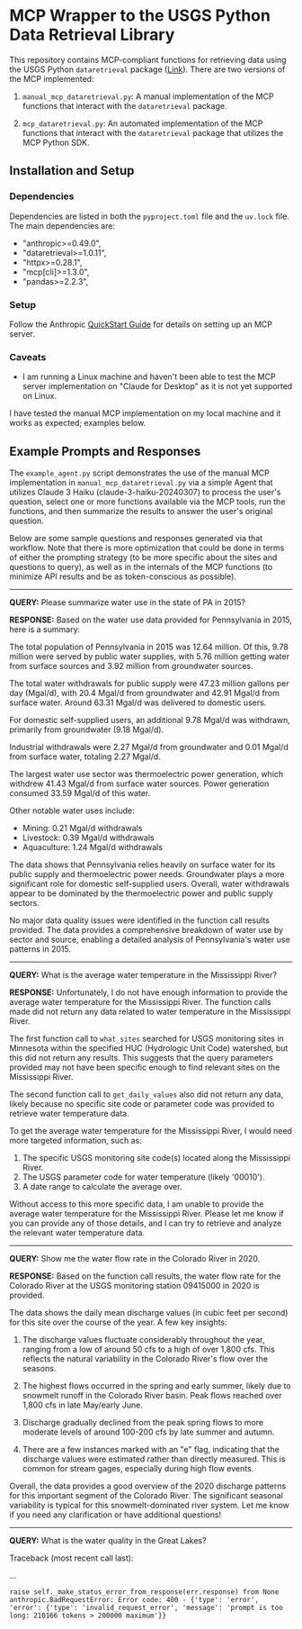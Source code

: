 # MCP Wrapper to the USGS Python Data Retrieval Library

This repository contains MCP-compliant functions for retrieving data using the USGS Python `dataretrieval` package ([Link](https://github.com/DOI-USGS/dataretrieval-python)).
There are two versions of the MCP implemented:

1. `manual_mcp_dataretrieval.py`: A manual implementation of the MCP functions that interact with the `dataretrieval` package.

2. `mcp_dataretrieval.py`: An automated implementation of the MCP functions that interact with the `dataretrieval` package that utilizes the MCP Python SDK.

## Installation and Setup

### Dependencies

Dependencies are listed in both the `pyproject.toml` file and the `uv.lock` file.
The main dependencies are:

- "anthropic>=0.49.0",
- "dataretrieval>=1.0.11",
- "httpx>=0.28.1",
- "mcp[cli]>=1.3.0",
- "pandas>=2.2.3",

### Setup

Follow the Anthropic [QuickStart Guide](https://modelcontextprotocol.io/quickstart/server#core-mcp-concepts) for details on setting up an MCP server.

### Caveats

- I am running a Linux machine and haven't been able to test the MCP server implementation on "Claude for Desktop" as it is not yet supported on Linux.

I have tested the manual MCP implementation on my local machine and it works as expected; examples below.

## Example Prompts and Responses

The `example_agent.py` script demonstrates the use of the manual MCP implementation in `manual_mcp_dataretrieval.py` via a simple Agent that utilizes Claude 3 Haiku (claude-3-haiku-20240307) to process the user's question, select one or more functions available via the MCP tools, run the functions, and then summarize the results to answer the user's original question.

Below are some sample questions and responses generated via that workflow.
Note that there is more optimization that could be done in terms of either the prompting strategy (to be more specific about the sites and questions to query), as well as in the internals of the MCP functions (to minimize API results and be as token-conscious as possible).

---

**QUERY:** Please summarize water use in the state of PA in 2015?


**RESPONSE:**
Based on the water use data provided for Pennsylvania in 2015, here is a summary:

The total population of Pennsylvania in 2015 was 12.64 million. Of this, 9.78 million were served by public water supplies, with 5.76 million getting water from surface sources and 3.92 million from groundwater sources.

The total water withdrawals for public supply were 47.23 million gallons per day (Mgal/d), with 20.4 Mgal/d from groundwater and 42.91 Mgal/d from surface water. Around 63.31 Mgal/d was delivered to domestic users.

For domestic self-supplied users, an additional 9.78 Mgal/d was withdrawn, primarily from groundwater (9.18 Mgal/d).

Industrial withdrawals were 2.27 Mgal/d from groundwater and 0.01 Mgal/d from surface water, totaling 2.27 Mgal/d.

The largest water use sector was thermoelectric power generation, which withdrew 41.43 Mgal/d from surface water sources. Power generation consumed 33.59 Mgal/d of this water.

Other notable water uses include:
- Mining: 0.21 Mgal/d withdrawals
- Livestock: 0.39 Mgal/d withdrawals
- Aquaculture: 1.24 Mgal/d withdrawals

The data shows that Pennsylvania relies heavily on surface water for its public supply and thermoelectric power needs. Groundwater plays a more significant role for domestic self-supplied users. Overall, water withdrawals appear to be dominated by the thermoelectric power and public supply sectors.

No major data quality issues were identified in the function call results provided. The data provides a comprehensive breakdown of water use by sector and source, enabling a detailed analysis of Pennsylvania's water use patterns in 2015.

---

**QUERY:** What is the average water temperature in the Mississippi River?


**RESPONSE:**
Unfortunately, I do not have enough information to provide the average water temperature for the Mississippi River. The function calls made did not return any data related to water temperature in the Mississippi River.

The first function call to `what_sites` searched for USGS monitoring sites in Minnesota within the specified HUC (Hydrologic Unit Code) watershed, but this did not return any results. This suggests that the query parameters provided may not have been specific enough to find relevant sites on the Mississippi River.

The second function call to `get_daily_values` also did not return any data, likely because no specific site code or parameter code was provided to retrieve water temperature data.

To get the average water temperature for the Mississippi River, I would need more targeted information, such as:

1. The specific USGS monitoring site code(s) located along the Mississippi River.
2. The USGS parameter code for water temperature (likely '00010').
3. A date range to calculate the average over.

Without access to this more specific data, I am unable to provide the average water temperature for the Mississippi River. Please let me know if you can provide any of those details, and I can try to retrieve and analyze the relevant water temperature data.

---

**QUERY:** Show me the water flow rate in the Colorado River in 2020.


**RESPONSE:**
Based on the function call results, the water flow rate for the Colorado River at the USGS monitoring station 09415000 in 2020 is provided.

The data shows the daily mean discharge values (in cubic feet per second) for this site over the course of the year. A few key insights:

1. The discharge values fluctuate considerably throughout the year, ranging from a low of around 50 cfs to a high of over 1,800 cfs. This reflects the natural variability in the Colorado River's flow over the seasons.

2. The highest flows occurred in the spring and early summer, likely due to snowmelt runoff in the Colorado River basin. Peak flows reached over 1,800 cfs in late May/early June.

3. Discharge gradually declined from the peak spring flows to more moderate levels of around 100-200 cfs by late summer and autumn.

4. There are a few instances marked with an "e" flag, indicating that the discharge values were estimated rather than directly measured. This is common for stream gages, especially during high flow events.

Overall, the data provides a good overview of the 2020 discharge patterns for this important segment of the Colorado River. The significant seasonal variability is typical for this snowmelt-dominated river system. Let me know if you need any clarification or have additional questions!

---

**QUERY:** What is the water quality in the Great Lakes?

Traceback (most recent call last):

  ...

```
raise self._make_status_error_from_response(err.response) from None
anthropic.BadRequestError: Error code: 400 - {'type': 'error', 'error': {'type': 'invalid_request_error', 'message': 'prompt is too long: 210166 tokens > 200000 maximum'}}
```
